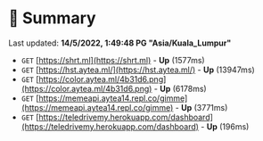 # 📖 Summary
Last updated: **14/5/2022, 1:49:48 PG "Asia/Kuala_Lumpur"**

- `GET` [https://shrt.ml](https://shrt.ml) - **Up** (1577ms)
- `GET` [https://hst.aytea.ml/](https://hst.aytea.ml/) - **Up** (13947ms)
- `GET` [https://color.aytea.ml/4b31d6.png](https://color.aytea.ml/4b31d6.png) - **Up** (6178ms)
- `GET` [https://memeapi.aytea14.repl.co/gimme](https://memeapi.aytea14.repl.co/gimme) - **Up** (3771ms)
- `GET` [https://teledrivemy.herokuapp.com/dashboard](https://teledrivemy.herokuapp.com/dashboard) - **Up** (196ms)
